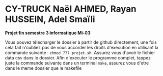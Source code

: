 # CY-TRUCK Naël AHMED, Rayan HUSSEIN, Adel Smaïli


**Projet fin semestre 3 informatique Mi-03**

Vous pouvez télécharger le dossier à partir de github directement, une fois cela fait n'oubliez pas de vous accorder les droits d'execution en utilisant la commande suivante : 
`chmod 777 projet.sh`.
Assurez vous d'avoir le fichier data csv dans le dossier.
Afin d'executer le programme complet, tappez juste la commande suivante dans un terminal `make`, assurez vous d'etre dans le meme dossier que le makefile
